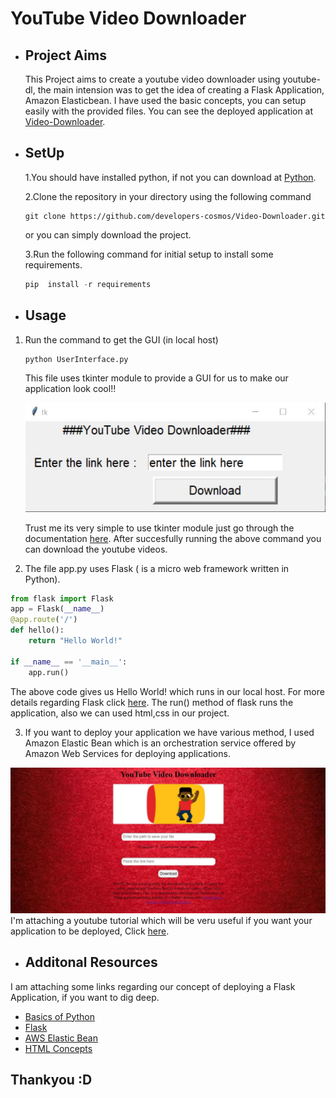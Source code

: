 # YouTube Video Downloader

- ## Project Aims

    This Project aims to create a youtube video downloader using youtube-dl, the main intension was to get the idea of creating a Flask Application, Amazon Elasticbean. I have used the basic concepts, you can setup easily with the provided files. You can see the deployed application at [Video-Downloader](http://videodownloader.kgvbm2zji7.ap-south-1.elasticbeanstalk.com/).

- ## SetUp

    1.You should have installed python, if not you can download at [Python](https://www.python.org/
    ).
    
    2.Clone the repository in your directory using the following command 
    ```
    git clone https://github.com/developers-cosmos/Video-Downloader.git
    ```
    or you can simply download the project.

    3.Run the following command for initial setup to install some requirements.
     
     ```python
     pip  install -r requirements
     ```

- ## Usage
1. Run the command to get the GUI (in local host)
    ```python
    python UserInterface.py
    ```
    This file uses tkinter module to provide a GUI for us to make our application look cool!!

    ![GUI](Images/gui.JPG)
    

    Trust me its very simple to use tkinter module just go through the documentation [here](https://docs.python.org/2/library/tkinter.html). After succesfully running the above command you can download the youtube videos.

2. The file app.py uses Flask ( is a micro web framework written in Python).
```python
from flask import Flask
app = Flask(__name__)
@app.route('/')
def hello():
    return "Hello World!"

if __name__ == '__main__':
    app.run()
```
The above code gives us Hello World! which runs in our local host. For more details regarding Flask click [here](https://realpython.com/flask-by-example-part-1-project-setup/).
The run() method of flask runs the application, also we can used html,css in our project.

3. If you want to deploy your application we have various method, I used Amazon Elastic Bean which is an orchestration service offered by Amazon Web Services for deploying applications.

![our application](Images/youtube.jpg)
I'm attaching a youtube tutorial which will be veru useful if you want your application to be deployed, Click [here](https://www.youtube.com/watch?v=rvxucBBDlPQ&t=351s).

- ## Additonal Resources

I am attaching some links regarding our concept of deploying a Flask Application, if you want to dig deep.
  * [Basics of Python](https://www.w3schools.com/python/)
  * [Flask](https://www.tutorialspoint.com/flask/index.htm)
  * [AWS Elastic Bean](https://aws.amazon.com/elasticbeanstalk/)
  * [HTML Concepts](https://www.w3schools.com/html/html_intro.asp)

 
 ## Thankyou :D
